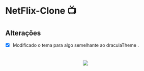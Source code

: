 

# NetFlix-Clone 📺

## Alterações

-[x] Modificado o tema para algo semelhante ao draculaTheme .

<h1 align="center">
  <img src="../public/Clone-Netflix.gif" />
</h1>

